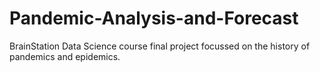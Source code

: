 # Pandemic-Analysis-and-Forecast
BrainStation Data Science course final project focussed on the history of pandemics and epidemics.
